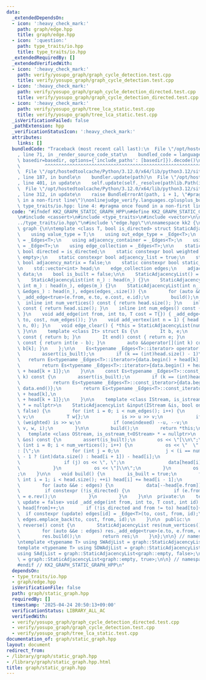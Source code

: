```yaml
---
data:
  _extendedDependsOn:
  - icon: ':heavy_check_mark:'
    path: graph/edge.hpp
    title: graph/edge.hpp
  - icon: ':question:'
    path: type_traits/io.hpp
    title: type_traits/io.hpp
  _extendedRequiredBy: []
  _extendedVerifiedWith:
  - icon: ':heavy_check_mark:'
    path: verify/yosupo_graph/graph_cycle_detection.test.cpp
    title: verify/yosupo_graph/graph_cycle_detection.test.cpp
  - icon: ':heavy_check_mark:'
    path: verify/yosupo_graph/graph_cycle_detection_directed.test.cpp
    title: verify/yosupo_graph/graph_cycle_detection_directed.test.cpp
  - icon: ':heavy_check_mark:'
    path: verify/yosupo_graph/tree_lca_static.test.cpp
    title: verify/yosupo_graph/tree_lca_static.test.cpp
  _isVerificationFailed: false
  _pathExtension: hpp
  _verificationStatusIcon: ':heavy_check_mark:'
  attributes:
    links: []
  bundledCode: "Traceback (most recent call last):\n  File \"/opt/hostedtoolcache/Python/3.12.0/x64/lib/python3.12/site-packages/onlinejudge_verify/documentation/build.py\"\
    , line 71, in _render_source_code_stat\n    bundled_code = language.bundle(stat.path,\
    \ basedir=basedir, options={'include_paths': [basedir]}).decode()\n          \
    \         ^^^^^^^^^^^^^^^^^^^^^^^^^^^^^^^^^^^^^^^^^^^^^^^^^^^^^^^^^^^^^^^^^^^^^^^^^^^^^^^^^\n\
    \  File \"/opt/hostedtoolcache/Python/3.12.0/x64/lib/python3.12/site-packages/onlinejudge_verify/languages/cplusplus.py\"\
    , line 187, in bundle\n    bundler.update(path)\n  File \"/opt/hostedtoolcache/Python/3.12.0/x64/lib/python3.12/site-packages/onlinejudge_verify/languages/cplusplus_bundle.py\"\
    , line 401, in update\n    self.update(self._resolve(pathlib.Path(included), included_from=path))\n\
    \  File \"/opt/hostedtoolcache/Python/3.12.0/x64/lib/python3.12/site-packages/onlinejudge_verify/languages/cplusplus_bundle.py\"\
    , line 312, in update\n    raise BundleErrorAt(path, i + 1, \"#pragma once found\
    \ in a non-first line\")\nonlinejudge_verify.languages.cplusplus_bundle.BundleErrorAt:\
    \ type_traits/io.hpp: line 4: #pragma once found in a non-first line\n"
  code: "#ifndef KK2_GRAPH_STATIC_GRAPH_HPP\n#define KK2_GRAPH_STATIC_GRAPH_HPP 1\n\
    \n#include <cassert>\n#include <type_traits>\n#include <vector>\n\n#include \"\
    ../type_traits/io.hpp\"\n#include \"edge.hpp\"\n\nnamespace kk2 {\n\nnamespace\
    \ graph {\n\ntemplate <class T, bool is_directed> struct StaticAdjacencyList {\n\
    \    using value_type = T;\n    using out_edge_type = _Edge<T>;\n    using out_edges\
    \ = _Edges<T>;\n    using adjacency_container = _Edges<T>;\n    using edge_type\
    \ = _Edge<T>;\n    using edge_collection = _Edges<T>;\n\n    static constexpr\
    \ bool directed = is_directed;\n    static constexpr bool weighted = !std::is_same_v<T,\
    \ empty>;\n    static constexpr bool adjacency_list = true;\n    static constexpr\
    \ bool adjacency_matrix = false;\n    static constexpr bool static_graph = true;\n\
    \n    std::vector<int> head;\n    edge_collection edges;\n    adjacency_container\
    \ data;\n    bool is_built = false;\n\n    StaticAdjacencyList() = default;\n\
    \    StaticAdjacencyList(int n_) : head(n_) {}\n    StaticAdjacencyList(int n_,\
    \ int m_) : head(n_), edges(m_) {}\n    StaticAdjacencyList(int n_, const edge_collection\
    \ &edges_) : head(n_), edges(edges_.size()) {\n        for (auto &&e : edges)\
    \ _add_edge<true>(e.from, e.to, e.cost, e.id);\n        build();\n    }\n\n  \
    \  inline int num_vertices() const { return head.size(); }\n    inline int size()\
    \ const { return head.size(); }\n    inline int num_edges() const { return edges.size();\
    \ }\n    void add_edge(int from, int to, T cost = T{}) { _add_edge<false>(from,\
    \ to, cost, num_edges()); }\n    void add_vertex(int n = 1) { head.insert(head.end(),\
    \ n, 0); }\n    void edge_clear() { *this = StaticAdjacencyList(num_vertices());\
    \ }\n\n    template <class It> struct Es {\n        It b, e;\n        It begin()\
    \ const { return b; }\n        It end() const { return e; }\n        int size()\
    \ const { return int(e - b); }\n        auto &&operator[](int k) const { return\
    \ b[k]; }\n    };\n\n    Es<typename _Edges<T>::iterator> operator[](int k) {\n\
    \        assert(is_built);\n        if (k == (int)head.size() - 1)\n         \
    \   return Es<typename _Edges<T>::iterator>{data.begin() + head[k], data.end()};\n\
    \        return Es<typename _Edges<T>::iterator>{data.begin() + head[k], data.begin()\
    \ + head[k + 1]};\n    }\n\n    const Es<typename _Edges<T>::const_iterator> operator[](int\
    \ k) const {\n        assert(is_built);\n        if (k == (int)head.size() - 1)\n\
    \            return Es<typename _Edges<T>::const_iterator>{data.begin() + head[k],\
    \ data.end()};\n        return Es<typename _Edges<T>::const_iterator>{data.begin()\
    \ + head[k],\n                                                      data.begin()\
    \ + head[k + 1]};\n    }\n\n    template <class IStream, is_istream_t<IStream>\
    \ * = nullptr>\n    StaticAdjacencyList &input(IStream &is, bool oneindexed =\
    \ false) {\n        for (int i = 0; i < num_edges(); i++) {\n            int u,\
    \ v;\n            T w{};\n            is >> u >> v;\n            if constexpr\
    \ (weighted) is >> w;\n            if (oneindexed) --u, --v;\n            _add_edge<true>(u,\
    \ v, w, i);\n        }\n\n        build();\n        return *this;\n    }\n\n \
    \   template <class OStream, is_ostream_t<OStream> * = nullptr>\n    void debug_output(OStream\
    \ &os) const {\n        assert(is_built);\n        os << \"[\\n\";\n        for\
    \ (int i = 0; i < num_vertices(); i++) {\n            os << \"  \" << i << \"\
    : [\";\n            for (int j = 0;\n                 j < (i == num_vertices()\
    \ - 1 ? (int)data.size() : head[i + 1]) - head[i];\n                 j++) {\n\
    \                if (j) os << \", \";\n                data[head[i] + j].debug_output(os);\n\
    \            }\n            os << \"]\\n\";\n        }\n        os << \"]\\n\"\
    ;\n    }\n\n    void build() {\n        is_built = true;\n        for (unsigned\
    \ int i = 1; i < head.size(); ++i) head[i] += head[i - 1];\n        data.resize(head.back());\n\
    \        for (auto &&e : edges) {\n            data[--head[e.from]] = e;\n   \
    \         if constexpr (!is_directed) {\n                if (e.from != e.to) data[--head[e.to]]\
    \ = e.rev();\n            }\n        }\n    }\n\n  private:\n    template <bool\
    \ update = false> void _add_edge(int from, int to, T cost, int id) {\n       \
    \ head[from]++;\n        if (!is_directed and from != to) head[to]++;\n      \
    \  if constexpr (update) edges[id] = _Edge<T>(to, cost, from, id);\n        else\
    \ edges.emplace_back(to, cost, from, id);\n    }\n\n  public:\n    StaticAdjacencyList\
    \ reverse() const {\n        StaticAdjacencyList res(num_vertices(), num_edges());\n\
    \        for (auto &&e : edges) res._add_edge<true>(e.to, e.from, e.cost, e.id);\n\
    \        res.build();\n        return res;\n    }\n};\n\n} // namespace graph\n\
    \ntemplate <typename T> using SWAdjList = graph::StaticAdjacencyList<T, false>;\n\
    template <typename T> using SDWAdjList = graph::StaticAdjacencyList<T, true>;\n\
    using SAdjList = graph::StaticAdjacencyList<graph::empty, false>;\nusing SDAdjList\
    \ = graph::StaticAdjacencyList<graph::empty, true>;\n\n} // namespace kk2\n\n\
    #endif // KK2_GRAPH_STATIC_GRAPH_HPP\n"
  dependsOn:
  - type_traits/io.hpp
  - graph/edge.hpp
  isVerificationFile: false
  path: graph/static_graph.hpp
  requiredBy: []
  timestamp: '2025-04-24 20:50:13+09:00'
  verificationStatus: LIBRARY_ALL_AC
  verifiedWith:
  - verify/yosupo_graph/graph_cycle_detection_directed.test.cpp
  - verify/yosupo_graph/graph_cycle_detection.test.cpp
  - verify/yosupo_graph/tree_lca_static.test.cpp
documentation_of: graph/static_graph.hpp
layout: document
redirect_from:
- /library/graph/static_graph.hpp
- /library/graph/static_graph.hpp.html
title: graph/static_graph.hpp
---
```

